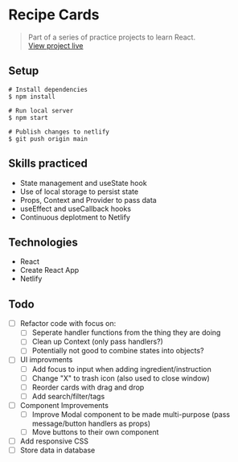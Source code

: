 # Recipe Cards
> Part of a series of practice projects to learn React.  
> [View project live](https://elwoodp-recipe-cards.netlify.app/)

## Setup
```
# Install dependencies
$ npm install

# Run local server
$ npm start

# Publish changes to netlify
$ git push origin main
```

## Skills practiced
- State management and useState hook
- Use of local storage to persist state
- Props, Context and Provider to pass data
- useEffect and useCallback hooks
- Continuous deplotment to Netlify

## Technologies
- React
- Create React App
- Netlify

## Todo
- [ ] Refactor code with focus on:
  - [ ] Seperate handler functions from the thing they are doing
  - [ ] Clean up Context (only pass handlers?)
  - [ ] Potentially not good to combine states into objects?
- [ ] UI improvments
  - [ ] Add focus to input when adding ingredient/instruction
  - [ ] Change "X" to trash icon (also used to close window)
  - [ ] Reorder cards with drag and drop
  - [ ] Add search/filter/tags
- [ ] Component Improvements
  - [ ] Improve Modal component to be made multi-purpose (pass message/button handlers as props)
  - [ ] Move buttons to their own component
- [ ] Add responsive CSS
- [ ] Store data in database
